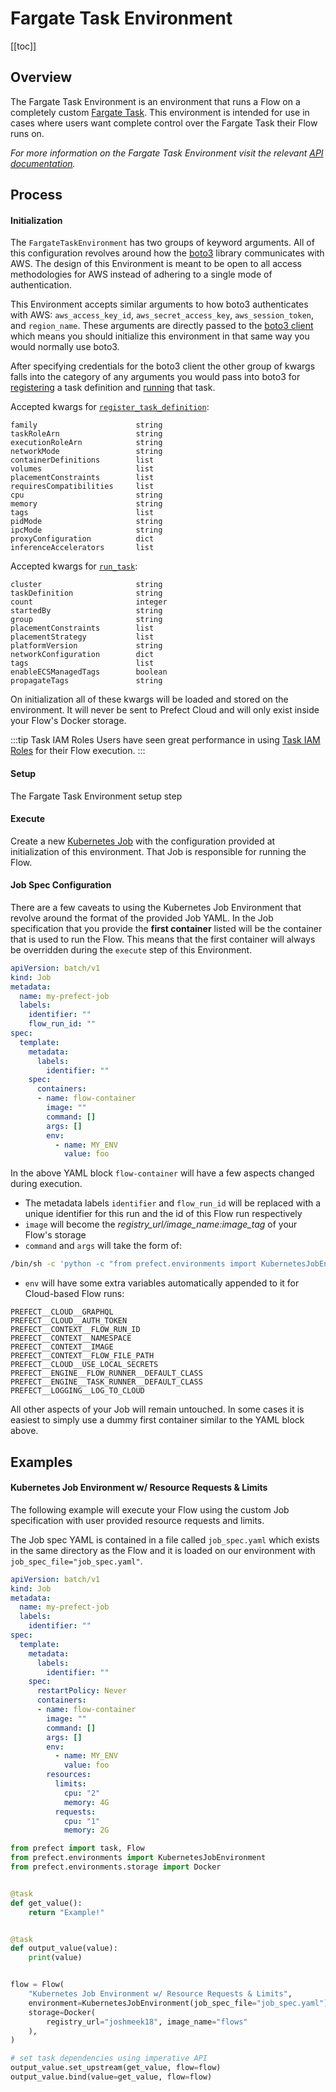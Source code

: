 # Fargate Task Environment

[[toc]]

## Overview

The Fargate Task Environment is an environment that runs a Flow on a completely custom [Fargate Task](https://docs.aws.amazon.com/AmazonECS/latest/developerguide/AWS_Fargate.html). This environment is intended for use in cases where users want complete control over the Fargate Task their Flow runs on.

*For more information on the Fargate Task Environment visit the relevant [API documentation](/api/unreleased/environments/execution.html#fargatetaskenvironment).*

## Process

#### Initialization

The `FargateTaskEnvironment` has two groups of keyword arguments. All of this configuration revolves around how the [boto3]() library communicates with AWS. The design of this Environment is meant to be open to all access methodologies for AWS instead of adhering to a single mode of authentication.

This Environment accepts similar arguments to how boto3 authenticates with AWS: `aws_access_key_id`, `aws_secret_access_key`, `aws_session_token`, and `region_name`. These arguments are directly passed to the [boto3 client]() which means you should initialize this environment in that same way you would normally use boto3.

After specifying credentials for the boto3 client the other group of kwargs falls into the category of any arguments you would pass into boto3 for [registering](https://boto3.amazonaws.com/v1/documentation/api/latest/reference/services/ecs.html#ECS.Client.register_task_definition) a task definition and [running](https://boto3.amazonaws.com/v1/documentation/api/latest/reference/services/ecs.html#ECS.Client.run_task) that task.

Accepted kwargs for [`register_task_definition`](https://boto3.amazonaws.com/v1/documentation/api/latest/reference/services/ecs.html#ECS.Client.register_task_definition):

```
family                      string
taskRoleArn                 string
executionRoleArn            string
networkMode                 string
containerDefinitions        list
volumes                     list
placementConstraints        list
requiresCompatibilities     list
cpu                         string
memory                      string
tags                        list
pidMode                     string
ipcMode                     string
proxyConfiguration          dict
inferenceAccelerators       list
```

Accepted kwargs for [`run_task`](https://boto3.amazonaws.com/v1/documentation/api/latest/reference/services/ecs.html#ECS.Client.run_task):

```
cluster                     string
taskDefinition              string
count                       integer
startedBy                   string
group                       string
placementConstraints        list
placementStrategy           list
platformVersion             string
networkConfiguration        dict
tags                        list
enableECSManagedTags        boolean
propagateTags               string
```

On initialization all of these kwargs will be loaded and stored on the environment. It will never be sent to Prefect Cloud and will only exist inside your Flow's Docker storage.

:::tip Task IAM Roles
Users have seen great performance in using [Task IAM Roles](https://docs.aws.amazon.com/AmazonECS/latest/userguide/task-iam-roles.html) for their Flow execution.
:::

#### Setup

The Fargate Task Environment setup step

#### Execute

Create a new [Kubernetes Job](https://kubernetes.io/docs/concepts/workloads/controllers/jobs-run-to-completion/) with the configuration provided at initialization of this environment. That Job is responsible for running the Flow.

#### Job Spec Configuration

There are a few caveats to using the Kubernetes Job Environment that revolve around the format of the provided Job YAML. In the Job specification that you provide the **first container** listed will be the container that is used to run the Flow. This means that the first container will always be overridden during the `execute` step of this Environment.

```yaml
apiVersion: batch/v1
kind: Job
metadata:
  name: my-prefect-job
  labels:
    identifier: ""
    flow_run_id: ""
spec:
  template:
    metadata:
      labels:
        identifier: ""
    spec:
      containers:
      - name: flow-container
        image: ""
        command: []
        args: []
        env:
          - name: MY_ENV
            value: foo
```

In the above YAML block `flow-container` will have a few aspects changed during execution.

- The metadata labels `identifier` and `flow_run_id` will be replaced with a unique identifier for this run and the id of this Flow run respectively
- `image` will become the *registry_url/image_name:image_tag* of your Flow's storage
- `command` and `args` will take the form of:

```bash
/bin/sh -c 'python -c "from prefect.environments import KubernetesJobEnvironment; KubernetesJobEnvironment().run_flow()"'
```

- `env` will have some extra variables automatically appended to it for Cloud-based Flow runs:

```
PREFECT__CLOUD__GRAPHQL
PREFECT__CLOUD__AUTH_TOKEN
PREFECT__CONTEXT__FLOW_RUN_ID
PREFECT__CONTEXT__NAMESPACE
PREFECT__CONTEXT__IMAGE
PREFECT__CONTEXT__FLOW_FILE_PATH
PREFECT__CLOUD__USE_LOCAL_SECRETS
PREFECT__ENGINE__FLOW_RUNNER__DEFAULT_CLASS
PREFECT__ENGINE__TASK_RUNNER__DEFAULT_CLASS
PREFECT__LOGGING__LOG_TO_CLOUD
```

All other aspects of your Job will remain untouched. In some cases it is easiest to simply use a dummy first container similar to the YAML block above.

## Examples

#### Kubernetes Job Environment w/ Resource Requests & Limits

The following example will execute your Flow using the custom Job specification with user provided resource requests and limits.

The Job spec YAML is contained in a file called `job_spec.yaml` which exists in the same directory as the Flow and it is loaded on our environment with `job_spec_file="job_spec.yaml"`.

```yaml
apiVersion: batch/v1
kind: Job
metadata:
  name: my-prefect-job
  labels:
    identifier: ""
spec:
  template:
    metadata:
      labels:
        identifier: ""
    spec:
      restartPolicy: Never
      containers:
      - name: flow-container
        image: ""
        command: []
        args: []
        env:
          - name: MY_ENV
            value: foo
        resources:
          limits:
            cpu: "2"
            memory: 4G
          requests:
            cpu: "1"
            memory: 2G
```

```python
from prefect import task, Flow
from prefect.environments import KubernetesJobEnvironment
from prefect.environments.storage import Docker


@task
def get_value():
    return "Example!"


@task
def output_value(value):
    print(value)


flow = Flow(
    "Kubernetes Job Environment w/ Resource Requests & Limits",
    environment=KubernetesJobEnvironment(job_spec_file="job_spec.yaml"),
    storage=Docker(
        registry_url="joshmeek18", image_name="flows"
    ),
)

# set task dependencies using imperative API
output_value.set_upstream(get_value, flow=flow)
output_value.bind(value=get_value, flow=flow)
```
